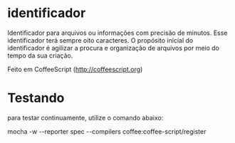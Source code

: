 identificador
==============================

Identificador para arquivos ou informações com precisão de minutos. Esse identificador terá sempre oito caracteres. O propósito inicial do identificador é agilizar a procura e organização de arquivos por meio do tempo da sua criação.

Feito em CoffeeScript (http://coffeescript.org)

# Testando

para testar continuamente, utilize o comando abaixo:

mocha -w --reporter spec --compilers coffee:coffee-script/register

